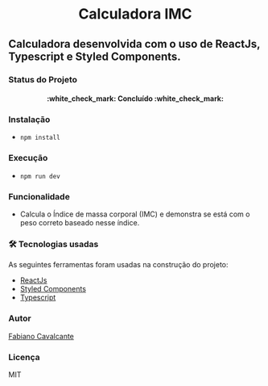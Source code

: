 <h1 align="center">Calculadora IMC</h1>

## Calculadora desenvolvida com o uso de ReactJs, Typescript e Styled Components.

### Status do Projeto

<h4 align="center"> 
	:white_check_mark: Concluído :white_check_mark:
</h4>

### Instalação
- `npm install`

### Execução
- `npm run dev`

### Funcionalidade 

- Calcula o Índice de massa corporal (IMC) e demonstra se está com o peso correto baseado nesse índice.

### 🛠 Tecnologias usadas

As seguintes ferramentas foram usadas na construção do projeto:

- [ReactJs](https://pt-br.reactjs.org/)
- [Styled Components](https://styled-components.com/)
- [Typescript](https://www.typescriptlang.org/)

### Autor

<a href="https://www.linkedin.com/in/fabiano-cavalcante-99811221a/">Fabiano Cavalcante</a>

### Licença

MIT
